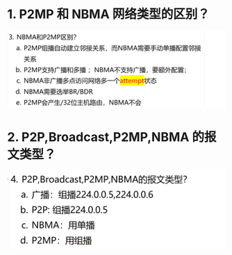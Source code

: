 # 1. P2MP 和 NBMA 网络类型的区别？

![alt text](images/面试题---OSPF网络类型/image.png)

# 2. P2P,Broadcast,P2MP,NBMA 的报文类型？

![alt text](images/面试题---OSPF网络类型/image-1.png)
